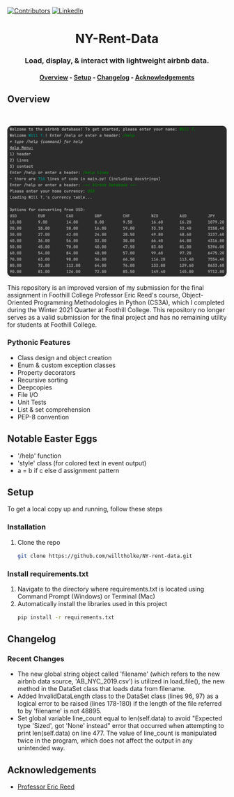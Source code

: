<!-- Project Reference Links -->
[![Contributors][contributors-shield]][contributors-url]
[![LinkedIn][linkedin-shield]][linkedin-url]

<!--Project Header -->
<h1 align="center">NY-Rent-Data</h1>
<h3 align="center">Load, display, & interact with lightweight airbnb data.</h3>

<h4 align="center">
    <a href="#overview">Overview</a> -
    <a href="#setup">Setup</a> -
    <a href="#changelog">Changelog</a> -
    <a href="#acknowledgements">Acknowledgements</a>
</h4>
  
<!-- Overview -->
## Overview
<br>
<p align="center">
    <a href="https://github.com/willtholke/NY-rent-data">
        <img src="/image/screenshot.png" alt="Product screenshot" width="750" height"750">
    <a/>
<p>


<p> This repository is an improved version of my submission for the final assignment in Foothill College Professor Eric Reed's course, Object-Oriented Programming Methodologies in Python (CS3A), which I completed during the Winter 2021 Quarter at Foothill College. This repository no longer serves as a valid submission for the final project and has no remaining utility for students at Foothill College.


### Pythonic Features
* Class design and object creation
* Enum & custom exception classes
* Property decorators
* Recursive sorting
* Deepcopies
* File I/O
* Unit Tests
* List & set comprehension
* PEP-8 convention

## Notable Easter Eggs
* '/help' function
* 'style' class (for colored text in event output)
* a = b if c else d assignment pattern

<!-- Setup -->
## Setup
To get a local copy up and running, follow these steps

### Installation
1. Clone the repo
    ```sh
    git clone https://github.com/willtholke/NY-rent-data.git
    ```
    
### Install requirements.txt
1. Navigate to the directory where requirements.txt is located using Command Prompt (Windows) or Terminal (Mac)
2. Automatically install the libraries used in this project
    ```sh
    pip install -r requirements.txt
    ```

## Changelog
### Recent Changes
* The new global string object called 'filename' (which refers to the new airbnb data source, 'AB_NYC_2019.csv') is utilized in load_file(), the new method in the DataSet class that loads data from filename.
* Added InvalidDataLength class to the DataSet class (lines 96, 97) as a logical error to be raised (lines 178-180) if the length of the file referred to by 'filename' is not 48895.
* Set global variable line_count equal to len(self.data) to avoid "Expected type 'Sized', got 'None' instead" error that occurred when attempting to print len(self.data) on line 477. The value of line_count is manipulated twice in the program, which does not affect the output in any unintended way.


## Acknowledgements
* [Professor Eric Reed](https://www.linkedin.com/in/eric-reed-a18b82a1)


[linkedin-shield]: https://img.shields.io/badge/-LinkedIn-black.svg?style=for-the-badge&logo=linkedin&colorB=555
[linkedin-url]: https://linkedin.com/in/williametholke
[contributors-shield]: https://img.shields.io/github/contributors/willtholke/NY-rent-data.svg?style=for-the-badge
[contributors-url]: https://github.com/willtholke/NY-rent-data/contributors
